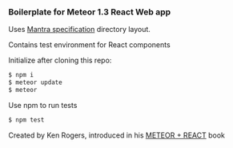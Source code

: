 ### Boilerplate for Meteor 1.3 React Web app

Uses [Mantra specification] directory layout.

Contains test environment for React components


Initialize after cloning this repo:
```sh
$ npm i 
$ meteor update
$ meteor
```

Use npm to run tests
```sh
$ npm test 
```



Created by Ken Rogers, introduced in his [METEOR + REACT] book

[Mantra specification]:https://kadirahq.github.io/mantra/
[METEOR + REACT]:http://kenrogers.co/meteor-react/
